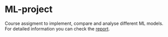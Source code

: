 # ML-project
Course assigment to implement, compare and analyse different ML models.
For detailed information you can check the [report](./150_report.pdf).
